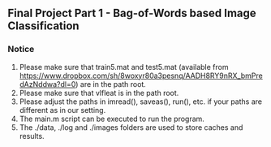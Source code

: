 ## Final Project Part 1 - Bag-of-Words based Image Classification

### Notice
1. Please make sure that train5.mat and test5.mat (available from https://www.dropbox.com/sh/8woxyr80a3pesnq/AADH8RY9nRX_bmPredAzNddwa?dl=0) are in the path root.
2. Please make sure that vlfleat is in the path root.
3. Please adjust the paths in imread(), saveas(), run(), etc. if your paths are different as in our setting.
4. The main.m script can be executed to run the program.
5. The ./data, ./log and ./images folders are used to store caches and results.